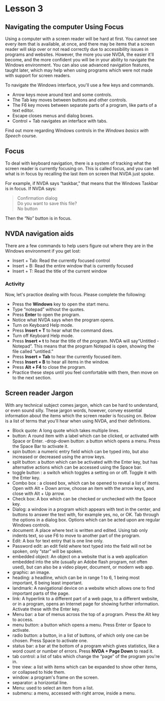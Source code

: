 # Lesson 3

## Navigating the computer Using Focus

Using a computer with a screen reader will be hard at first. You
cannot see every item that is available, at once, and there may be
items that a screen reader will skip over or not read correctly due to
accessibility issues in programs and websites. However, the more you
use NVDA, the easier it'll become, and the more confident you will be
in your ability to navigate the Windows environment. You can also use
advanced navigation features, taught later, which may help when using
programs which were not made with support for screen readers.

To navigate the Windows interface, you'll use a few keys and commands.

- Arrow keys move around text and some controls.
- The Tab key moves between buttons and other controls.
- The F6 key moves between separate parts of a program, like parts of a text editor.
- Escape closes menus and dialog boxes.
- Control + Tab navigates an interface with tabs.

Find out more regarding Windows controls in the *Windows basics with
Speech* course.

## Focus

To deal with keyboard navigation, there is a system of tracking what
the screen reader is currently focusing on. This is called focus, and
you can tell what is in focus by recalling the last item on screen
that NVDA just spoke.

For example, if NVDA says “taskbar,” that means that the Windows Taskbar is in focus. If NVDA says:

> Confirmation dialog  
> Do you want to save this file?  
> No button

Then the “No” button is in focus.

## NVDA navigation aids

There are a few commands to help users figure out where they are in
the Windows environment if you get lost:

- Insert + Tab: Read the currently focused control
- Insert + B: Read the entire window that is currently focused
- Insert + T: Read the title of the current window

### Activity

Now, let's practice dealing with focus. Please complete the following:

- Press the **Windows** key to open the start menu.
- Type “notepad” without the quotes.
- Press **Enter** to open the program.
- Notice what NVDA says when the program opens.
- Turn on Keyboard Help mode.
- Press **Insert + T** to hear what the command does.
- Turn off Keyboard Help mode.
- Press **Insert + t** to hear the title of the program. NVDA will say“Untitled - Notepad”. This means that the program Notepad is open, showing the file called “untitled.”
- Press **Insert + Tab** to hear the currently focused item.
- Press **Insert + B** to hear all items in the window.
- Press **Alt + F4** to close the program.
- Practice these steps until you feel comfortable with them, then move on to the next section.

## Screen reader Jargon

With any technical subject comes jargon, which can be hard to
understand, or even sound silly. These jargon words, however, convey
essential information about the items which the screen reader is
focusing on. Below is a list of terms that you'll hear when using
NVDA, and their definitions.

- Block quote: A long quote which takes multiple lines.
- button: A round item with a label which can be clicked, or activated with Space or Enter.
-drop-down button: a button which opens a menu. Press the Space Bar to
activate it.
- spin button: a numeric entry field which can be typed into, but also increased or decreased using the arrow keys.
- split button: a button which can be activated with the Enter key, but has alternative actions which can be accessed using the Space bar.
- toggle button : a switch which toggles a setting on or off. Toggle it with the Enter key.
- Combo box : a closed box, which can be opened to reveal a list of items. Open with Alt + Down arrow, choose an item with the arrow keys, and close with Alt + Up arrow.
- Check box: A box which can be checked or unchecked with the Space key.
- Dialog: a window in a program which appears with text in the center, and buttons to answer the text with, for example yes, no, or OK. Tab through the options in a dialog box. Options which can be acted upon are regular Windows controls.
- document: A place where text is written and edited. Using tab only indents text, so use F6 to move to another part of the program.
- Edit: A box for text entry that is one line only.
- Password edit: an edit field where text typed into the field will
  not be spoken, only “star” will be spoken.
- embedded object: An object on a website that is a web application
  embedded into the site (usually an Adobe flash program, not often
  used), but can also be a video player, document, or modern web app.
- graphic: an image.
- heading: a headline, which can be in range 1 to 6, 1 being most important, 6 being least important.
- landmark: A navigational device on a website which allows one to
  find important parts of the page.
- link: A hyperlink to a different part of a web page, to a different
  website, or in a program, opens an Internet page for showing further
  information. Activate these with the Enter key.
- Menu bar: a bar of menus across the top of a program. Press the Alt
  key to access.
- menu button: a button which opens a menu. Press Enter or Space to
  activate.
- radio button: a button, in a list of buttons, of which only one can
  be chosen. Press Space to activate one.
- status bar: a bar at the bottom of a program which gives statistics,
  like a word count or number of errors. Press **NVDA + Page Down** to
  read it.
- tab control: a list of tabs which change the “page” of the program
  you're in.
- tree view: a list with items which can be expanded to show other
  items, or collapsed to hide them.
- window: a program's frame on the screen.
- separator: a horizontal line.
- Menu: used to select an item from a list.
- submenu: a menu, accessed with right arrow, inside a menu.
